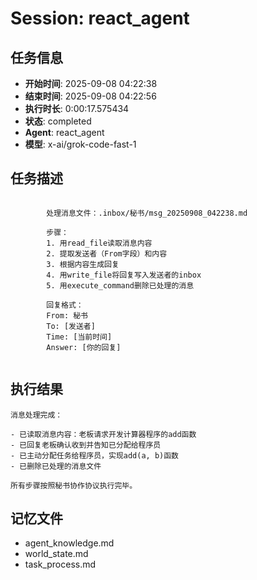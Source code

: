 # Session: react_agent

## 任务信息
- **开始时间**: 2025-09-08 04:22:38
- **结束时间**: 2025-09-08 04:22:56
- **执行时长**: 0:00:17.575434
- **状态**: completed
- **Agent**: react_agent
- **模型**: x-ai/grok-code-fast-1

## 任务描述
```

        处理消息文件：.inbox/秘书/msg_20250908_042238.md
        
        步骤：
        1. 用read_file读取消息内容
        2. 提取发送者（From字段）和内容
        3. 根据内容生成回复
        4. 用write_file将回复写入发送者的inbox
        5. 用execute_command删除已处理的消息
        
        回复格式：
        From: 秘书
        To: [发送者]
        Time: [当前时间]
        Answer: [你的回复]
        
```

## 执行结果
```
消息处理完成：

- 已读取消息内容：老板请求开发计算器程序的add函数
- 已回复老板确认收到并告知已分配给程序员
- 已主动分配任务给程序员，实现add(a, b)函数
- 已删除已处理的消息文件

所有步骤按照秘书协作协议执行完毕。
```

## 记忆文件
- agent_knowledge.md
- world_state.md  
- task_process.md
